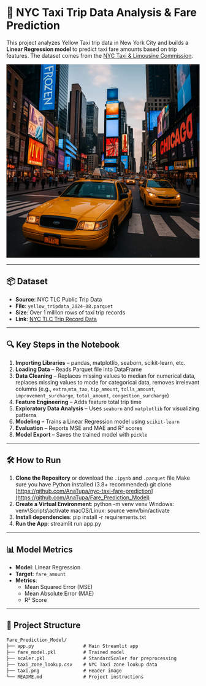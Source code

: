 
# 🚕 NYC Taxi Trip Data Analysis & Fare Prediction

This project analyzes Yellow Taxi trip data in New York City and builds a **Linear Regression model** to predict taxi fare amounts based on trip features. The dataset comes from the [NYC Taxi & Limousine Commission](https://www.nyc.gov/site/tlc/about/tlc-trip-record-data.page).

![Cover](A_high-resolution_digital_photograph_captures_Time.png)

---

## 📦 Dataset

- **Source**: NYC TLC Public Trip Data
- **File**: `yellow_tripdata_2024-08.parquet`
- **Size**: Over 1 million rows of taxi trip records
- **Link**: [NYC TLC Trip Record Data](https://www.nyc.gov/site/tlc/about/tlc-trip-record-data.page)

---

## 🔍 Key Steps in the Notebook

1. **Importing Libraries** – pandas, matplotlib, seaborn, scikit-learn, etc.
2. **Loading Data** – Reads Parquet file into DataFrame
3. **Data Cleaning** – Replaces missing values to median for numerical data, replaces missing values to mode for categorical data, removes irrelevant columns (e.g., `extra`,`mta_tax`, `tip_amount`, `tolls_amount`, `improvement_surcharge`, `total_amount`, `congestion_surcharge`)
4. **Feature Engineering** – Adds feature total trip time
5. **Exploratory Data Analysis** – Uses `seaborn` and `matplotlib` for visualizing patterns
6. **Modeling** – Trains a Linear Regression model using `scikit-learn`
7. **Evaluation** – Reports MSE and MAE and R² scores
8. **Model Export** – Saves the trained model with `pickle`

---

## 🛠️ How to Run

1. **Clone the Repository** or download the `.ipynb` and `.parquet` file
   Make sure you have Python installed (3.8+ recommended)
   git clone [https://github.com/AnaTupa/nyc-taxi-fare-prediction](https://github.com/AnaTupa/Fare_Prediction_Model)
2. **Create a Virtual Environment**:
   python -m venv venv
   Windows:
   venv\Scripts\activate
   macOS/Linux:
   source venv/bin/activate
4. **Install dependencies**:
   pip install -r requirements.txt
5. **Run the App**:
   streamlit run app.py

---

## 📊 Model Metrics

- **Model**: Linear Regression
- **Target**: `fare_amount`
- **Metrics**:
  - Mean Squared Error (MSE)
  - Mean Absolute Error (MAE)
  - R² Score

---

## 📁 Project Structure

```
Fare_Prediction_Model/
├── app.py                  # Main Streamlit app
├── fare_model.pkl          # Trained model
├── scaler.pkl              # StandardScaler for preprocessing
├── taxi_zone_lookup.csv    # NYC Taxi zone lookup data
├── taxi.png                # Header image
└── README.md               # Project instructions
```
